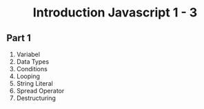 <h1 align="center">Introduction Javascript 1 - 3</h1>

## Part 1

1. Variabel
2. Data Types
3. Conditions
4. Looping
5. String Literal
6. Spread Operator
7. Destructuring
